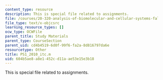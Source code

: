 ```yaml
---
content_type: resource
description: This is special file related to assignments.
file: /courses/20-320-analysis-of-biomolecular-and-cellular-systems-fall-2012/604b5ae8a8e1452cd11aae53e15e3b18_PS1_2010_itc.m
file_type: text/x-objcsrc
learning_resource_types: []
ocw_type: OCWFile
parent_title: Study Materials
parent_type: CourseSection
parent_uid: cd4b4519-6d0f-99f6-fa2a-8d816797da6e
resourcetype: Other
title: PS1_2010_itc.m
uid: 604b5ae8-a8e1-452c-d11a-ae53e15e3b18
---
```

This is special file related to assignments.


